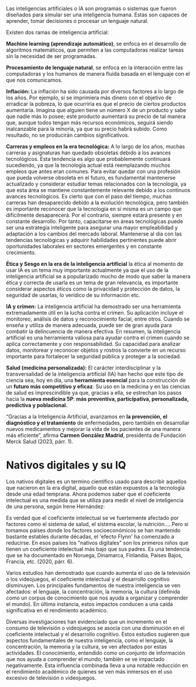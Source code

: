 Las inteligencias artificiales o IA son programas o sistemas que fueron diseñados para simular ser una inteligencia humana. Estas son capaces de aprender, tomar decisiones o procesar un lenguaje natural. 

Existen dos ramas de inteligencia artificial:

**Machine learning (aprendizaje automático)**, se enfoca en el desarrollo de algoritmos matemáticos, que permiten a las computadoras realizar tareas sin la necesidad de ser programadas.

**Procesamiento de lenguaje natural**, se enfoca en la interacción entre las computadoras y los humanos de manera fluida basada en el lenguaje con el que nos comunicamos.


**Inflación:** La inflación ha sido causada por diversos factores a lo largo de los años. Por ejemplo, si se imprimiera más dinero con el objetivo de erradicar la pobreza, lo que ocurriría es que el precio de ciertos productos aumentaría. Imagina que alguien tiene un número X de un producto y sabe que nadie más lo posee; este producto aumentará su precio de tal manera que, aunque todos tengan más recursos económicos, seguirá siendo inalcanzable para la minoría, ya que su precio habrá subido. Como resultado, no se producirán cambios significativos. 

**Carreras y empleos en la era tecnológica:** A lo largo de los años, muchas carreras y asignaturas han quedado obsoletas debido a los avances tecnológicos. Esta tendencia es algo que probablemente continuará sucediendo, ya que la tecnología actual está reemplazando muchos empleos que antes eran comunes. Para evitar quedar con una profesión que pueda volverse obsoleta en el futuro, es fundamental mantenerse actualizado y considerar estudiar temas relacionados con la tecnología, ya que esta área se mantiene constantemente relevante debido a los continuos avances tecnológicos.
Es cierto que con el paso del tiempo, muchas carreras han desaparecido debido a la evolución tecnológica, pero también es importante reconocer que la tecnología en sí misma es un campo que difícilmente desaparecerá. Por el contrario, siempre estará presente y en constante desarrollo. Por tanto, capacitarse en áreas tecnológicas puede ser una estrategia inteligente para asegurar una mayor empleabilidad y adaptación a los cambios del mercado laboral. Mantenerse al día con las tendencias tecnológicas y adquirir habilidades pertinentes puede abrir oportunidades laborales en sectores emergentes y en constante crecimiento.

**Ética y Sesgo en la era de la inteligencia artificial**
la ética al momento de usar IA es un tema muy importante actualmente ya que el uso de la inteligencia artificial se a popularizado mucho de modo que saber la manera ética y correcta de usarla es un tema de gran relevancia, es importante considerar aspectos éticos como la privacidad y protección de datos, la seguridad de usarlas, lo verídico de su información etc.


**IA y crimen:** La inteligencia artificial ha demostrado ser una herramienta extremadamente útil en la lucha contra el crimen. Su aplicación incluye el monitoreo, análisis de datos y reconocimiento facial, entre otros. Cuando se enseña y utiliza de manera adecuada, puede ser de gran ayuda para combatir la delincuencia de manera efectiva.
En resumen, la inteligencia artificial es una herramienta valiosa para ayudar contra el crimen cuando se aplica correctamente y con responsabilidad. Su capacidad para analizar datos, monitorear y reconocer objetos y rostros la convierte en un recurso importante para fortalecer la seguridad pública y proteger a la sociedad.


**Salud (medicina personalizada):** El carácter interdisciplinar y la transversalidad de la inteligencia artificial (IA) han hecho que este tipo de ciencia sea, hoy en día, una **herramienta esencial** para la construcción de un **futuro más competitivo y eficaz**. Su uso en la medicina y en las ciencias de salud es imprescindible ya que, gracias a ella, se estrechan los pasos hacia la **nueva medicina 5P**: **más preventiva, participativa, personalizada, predictiva y poblacional.** 

“Gracias a la Inteligencia Artificial, avanzamos en **la prevención, el diagnóstico y el tratamiento** de enfermedades, pero también en desarrollar nuevos medicamentos y mejorar la vida de los pacientes de una manera más eficiente”, afirma **Carmen González Madrid**, presidenta de Fundación Merck Salud (2023, párr. 1). 
<h1>Nativos digitales y su IQ</h1>
Los nativos digitales es un termino científico usado para describir aquellos que nacieron en la era digital, aquello que están expuestos a la tecnología desde una edad temprana.
Ahora podemos saber que el coeficiente intelectual es una medida que se utiliza para medir el nivel de inteligencia de una persona, según Irene Hernández:

Es verdad que el coeficiente intelectual se ve fuertemente afectado por factores como el sistema de salud, el sistema escolar, la nutrición....
Pero si tomamos países donde los factores socioeconómicos se han mantenido bastante estables durante décadas, el 'efecto Flynn' ha comenzado a reducirse.
En esos países los "nativos digitales" son los primeros niños que tienen un coeficiente intelectual más bajo que sus padres. Es una tendencia que se ha documentado en Noruega, Dinamarca, Finlandia, Países Bajos, Francia, etc. (2020, párr. 6).

Varios estudios han demostrado que cuando aumenta el uso de la televisión o los videojuegos, el coeficiente intelectual y el desarrollo cognitivo disminuyen.
Los principales fundamentos de nuestra inteligencia se ven afectados: el lenguaje, la concentración, la memoria, la cultura (definida como un corpus de conocimiento que nos ayuda a organizar y comprender el mundo).
En última instancia, estos impactos conducen a una caída significativa en el rendimiento académico.

  
Diversas investigaciones han evidenciado que un incremento en el consumo de televisión o videojuegos se asocia con una disminución en el coeficiente intelectual y el desarrollo cognitivo. Estos estudios sugieren que aspectos fundamentales de nuestra inteligencia, como el lenguaje, la concentración, la memoria y la cultura, se ven afectados por estas actividades.
El conocimiento, entendido como un conjunto de información que nos ayuda a comprender el mundo, también se ve impactado negativamente. Esta influencia combinada lleva a una notable reducción en el rendimiento académico de quienes se ven más inmersos en el uso excesivo de televisión o videojuegos.